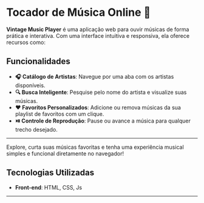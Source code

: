 # Tocador de Música Online 🎵

**Vintage Music Player** é uma aplicação web para ouvir músicas de forma prática e interativa. Com uma interface intuitiva e responsiva, ela oferece recursos como:

## Funcionalidades

- **🎧 Catálogo de Artistas**: Navegue por uma aba com os artistas disponíveis.
- **🔍 Busca Inteligente**: Pesquise pelo nome do artista e visualize suas músicas.
- **❤️ Favoritos Personalizados**: Adicione ou remova músicas da sua playlist de favoritos com um clique.
- **⏯️ Controle de Reprodução**: Pause ou avance a música para qualquer trecho desejado.

---

Explore, curta suas músicas favoritas e tenha uma experiência musical simples e funcional diretamente no navegador!

## Tecnologias Utilizadas

- **Front-end**: HTML, CSS, Js
  
---
